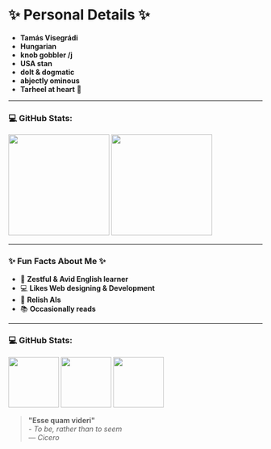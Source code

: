 # ✨ **Personal Details** ✨

- **Tamás Visegrádi**
- **Hungarian**
- **knob gobbler /j** 
- **USA stan**
- **dolt & dogmatic** 
- **abjectly ominous** 
- **Tarheel at heart** 💙

---


### 💻 GitHub Stats:

<p>
  <img src="https://github-readme-stats.vercel.app/api?username=Vtom21&show_icons=true&theme=github_dark" height="200" />
  <img src="https://github-readme-stats.vercel.app/api/top-langs/?username=Vtom21&layout=donut&theme=github_dark" height="200" />
</p>



---

### ✨ Fun Facts About Me ✨

- 📖 **Zestful & Avid English learner** 
- 💻 **Likes Web designing & Development** 
- 🤖 **Relish AIs** 
- 📚 **Occasionally reads** 

---


### 💻 GitHub Stats:

<p>
  <img src="https://github-readme-stats.vercel.app/api/pin/?username=anuraghazra&repo=github-readme-stats&theme=github_dark" height="100" />
  <img src="https://github-readme-stats.vercel.app/api/pin/?username=anuraghazra&repo=github-readme-stats&theme=github_dark" height="100" />
  <img src="https://github-readme-stats.vercel.app/api/pin/?username=anuraghazra&repo=github-readme-stats&theme=github_dark" height="100" />
</p>





> **"Esse quam videri"**  
> _- To be, rather than to seem_  
> _— Cicero_


